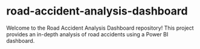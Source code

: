 # road-accident-analysis-dashboard
Welcome to the Road Accident Analysis Dashboard repository! This project provides an in-depth analysis of road accidents using a Power BI dashboard.

